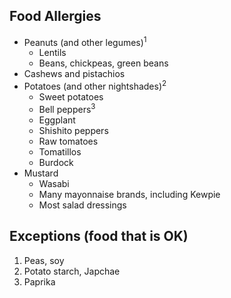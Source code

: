 ## Food Allergies

- Peanuts (and other legumes)<sup>1</sup>
  - Lentils
  - Beans, chickpeas, green beans
- Cashews and pistachios
- Potatoes (and other nightshades)<sup>2</sup>
  - Sweet potatoes
  - Bell peppers<sup>3</sup>
  - Eggplant
  - Shishito peppers
  - Raw tomatoes
  - Tomatillos
  - Burdock
- Mustard
  - Wasabi
  - Many mayonnaise brands, including Kewpie
  - Most salad dressings

## Exceptions (food that is OK)

1. Peas, soy
2. Potato starch, Japchae
2. Paprika
